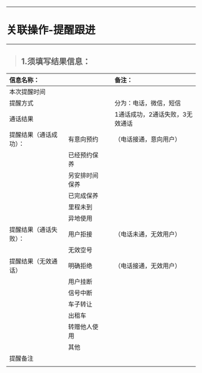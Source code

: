 
---

# 关联操作-提醒跟进

---

> ## 1.须填写结果信息：

| **信息名称：** |  |  | **备注：** |
| :--- | :--- | :--- | :--- |
| 本次提醒时间 |  |  |  |
| 提醒方式 |  |  | 分为：电话，微信，短信 |
| 通话结果 |  |  | 1通话成功，2通话失败，3无效通话 |
| 提醒结果（通话成功）： | 有意向预约 |  | （电话接通，意向用户） |
|  | 已经预约保养 |  |  |
|  | 另安排时间保养 |  |  |
|  | 已完成保养 |  |  |
|  | 里程未到 |  |  |
|  | 异地使用 |  |  |
| 提醒结果（通话失败）： | 用户拒接 |  | （电话未通，无效用户） |
|  | 无效空号 |  |  |
| 提醒结果（无效通话） | 明确拒绝 |  | （电话接通，无效用户） |
|  | 用户挂断 |  |  |
|  | 信号中断 |  |  |
|  | 车子转让 |  |  |
|  | 出租车 |  |  |
|  | 转赠他人使用 |  |  |
|  | 其他 |  |  |
| 提醒备注 |  |  |  |
|  |  |  |  |



